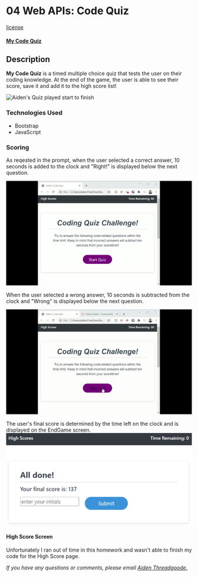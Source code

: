 # 04 Web APIs: Code Quiz
[license](https://img.shields.io/github/license/a-thread/Timed-Code-Quiz)

#### [My Code Quiz](https://a-thread.github.io/Timed-Code-Quiz/)

## Description

**My Code Quiz** is a timed multiple choice quiz that tests the user on their coding knowledge. At the end of the game, the user is able to see their score, save it and add it to the high score list!

![Aiden's Quiz played start to finish](/assets/images/start-to-finish.gif)

### Technologies Used
- Bootstrap
- JavaScript

### Scoring

As reqested in the prompt, when the user selected a correct answer, 10 seconds is added to the clock and "Right!" is displayed below the next question.

![Correct Answer](/assets/images/timer-correct.gif)

When the user selected a wrong answer, 10 seconds is subtracted from the clock and "Wrong" is displayed below the next question.

![Wrong Answer](/assets/images/timer-wrong.gif)

The user's final score is determined by the time left on the clock and is displayed on the EndGame screen. 
![endScreen showing score](/assets/images/endScreen.png)

#### High Score Screen

Unfortunately I ran out of time in this homework and wasn't able to finish my code for the High Score page.

*If you have any questions or comments, please email [Aiden Threadgoode.](mailto:aiden.threadgoode@gmail.com)*
